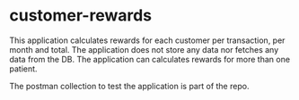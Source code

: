 # customer-rewards

This application calculates rewards for each customer per transaction, per month and total. 
The application does not store any data nor fetches any data from the DB. 
The application can calculates rewards for more than one patient.

The postman collection to test the application is part of the repo.
